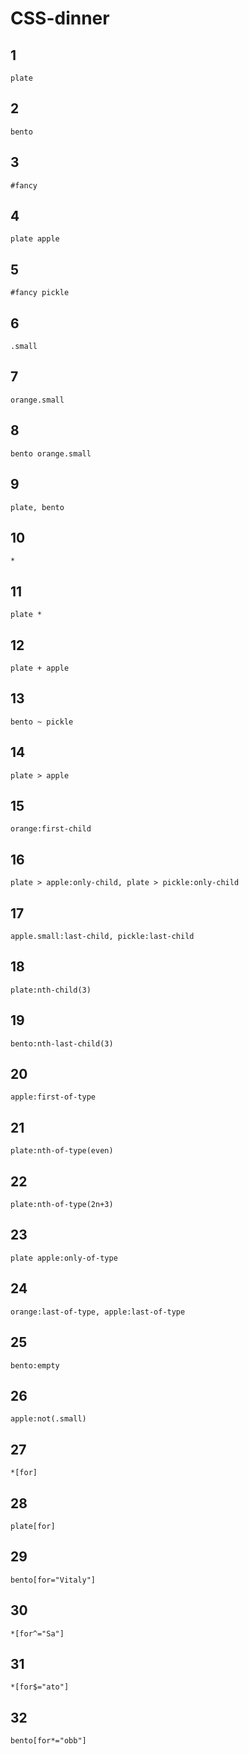 # CSS-dinner

## 1

`plate`

## 2

`bento`

## 3

`#fancy`

## 4

`plate apple`

## 5

`#fancy pickle`

## 6

`.small`

## 7

`orange.small`

## 8

`bento orange.small`

## 9

`plate, bento`

## 10

`*`

## 11

`plate *`

## 12

`plate + apple`

## 13

`bento ~ pickle`

## 14

`plate > apple`

## 15

`orange:first-child`

## 16

`plate > apple:only-child, plate > pickle:only-child`


## 17

`apple.small:last-child, pickle:last-child`

## 18

`plate:nth-child(3)`

## 19

`bento:nth-last-child(3)`

## 20

`apple:first-of-type`

## 21

`plate:nth-of-type(even)`

## 22

`plate:nth-of-type(2n+3)`

## 23

`plate apple:only-of-type`

## 24

`orange:last-of-type, apple:last-of-type`

## 25

`bento:empty`

## 26

`apple:not(.small)`

## 27

`*[for]`

## 28

`plate[for]`

## 29

`bento[for="Vitaly"]`

## 30

`*[for^="Sa"]`

## 31

`*[for$="ato"]`


## 32

`bento[for*="obb"]`

